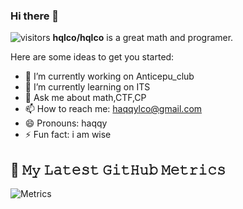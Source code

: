 ### Hi there 👋

![visitors](https://visitor-badge-reloaded.herokuapp.com/badge?page_id=hqlco.hqlco&color=00cf00)
**hqlco/hqlco** is a great math and programer.

Here are some ideas to get you started:

- 🔭 I’m currently working on Anticepu_club
- 🌱 I’m currently learning on ITS
- 💬 Ask me about math,CTF,CP
- 📫 How to reach me: haqqylco@gmail.com
- 😄 Pronouns: haqqy
- ⚡ Fun fact: i am wise

## 🔔 𝙼𝚢 𝙻𝚊𝚝𝚎𝚜𝚝 𝙶𝚒𝚝𝙷𝚞𝚋 𝙼𝚎𝚝𝚛𝚒𝚌𝚜
![Metrics](https://metrics.lecoq.io/hqlco?template=classic&base.header=0&gists=1&lines=1&config.timezone=America%2FToronto)

